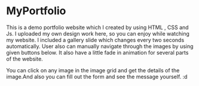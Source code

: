 # MyPortfolio
This is a demo portfolio website which I created by using HTML , CSS and Js. I uploaded my own design work here, so you can enjoy while watching my website. I included a gallery slide which changes every two seconds automatically. User also can manually navigate through the images by using given buttons below. It also have a little fade in animation for several parts of the website. 

You can click on any image in the image grid and get the details of the image.And also you can fill out the form and see the message yourself. :d 




